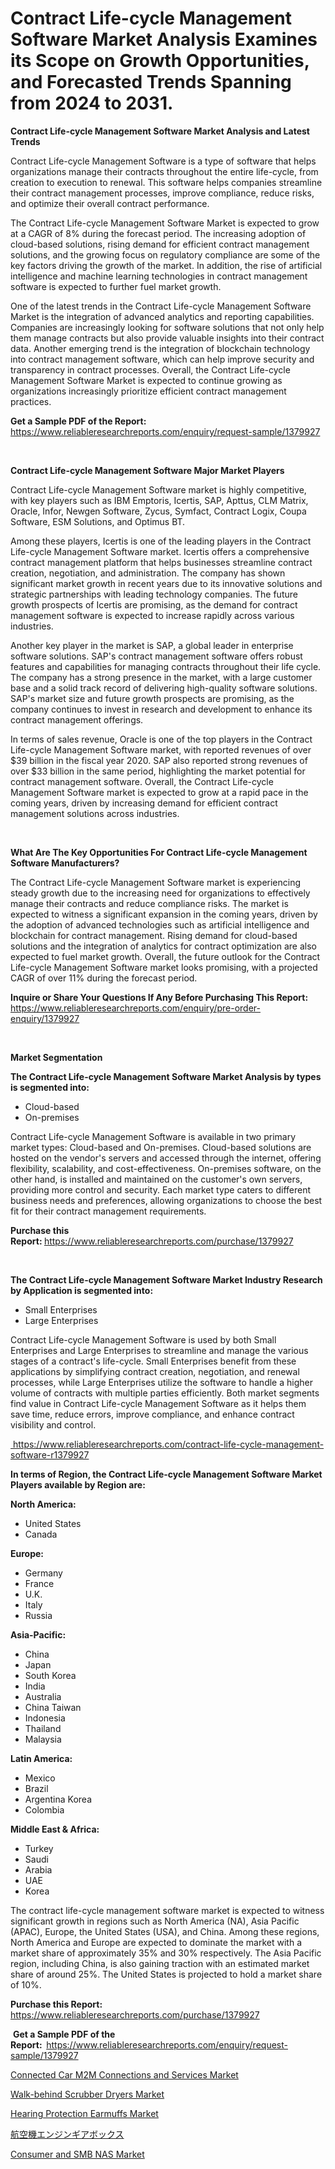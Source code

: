 <p><h1>Contract Life-cycle Management Software Market Analysis Examines its Scope on Growth Opportunities, and Forecasted Trends Spanning from 2024 to 2031.</h1></p><p><strong>Contract Life-cycle Management Software Market Analysis and Latest Trends</strong></p>
<p><p>Contract Life-cycle Management Software is a type of software that helps organizations manage their contracts throughout the entire life-cycle, from creation to execution to renewal. This software helps companies streamline their contract management processes, improve compliance, reduce risks, and optimize their overall contract performance.</p><p>The Contract Life-cycle Management Software Market is expected to grow at a CAGR of 8% during the forecast period. The increasing adoption of cloud-based solutions, rising demand for efficient contract management solutions, and the growing focus on regulatory compliance are some of the key factors driving the growth of the market. In addition, the rise of artificial intelligence and machine learning technologies in contract management software is expected to further fuel market growth.</p><p>One of the latest trends in the Contract Life-cycle Management Software Market is the integration of advanced analytics and reporting capabilities. Companies are increasingly looking for software solutions that not only help them manage contracts but also provide valuable insights into their contract data. Another emerging trend is the integration of blockchain technology into contract management software, which can help improve security and transparency in contract processes. Overall, the Contract Life-cycle Management Software Market is expected to continue growing as organizations increasingly prioritize efficient contract management practices.</p></p>
<p><strong>Get a Sample PDF of the Report:&nbsp;</strong> <a href="https://www.reliableresearchreports.com/enquiry/request-sample/1379927">https://www.reliableresearchreports.com/enquiry/request-sample/1379927</a></p>
<p>&nbsp;</p>
<p><strong>Contract Life-cycle Management Software Major Market Players</strong></p>
<p><p>Contract Life-cycle Management Software market is highly competitive, with key players such as IBM Emptoris, Icertis, SAP, Apttus, CLM Matrix, Oracle, Infor, Newgen Software, Zycus, Symfact, Contract Logix, Coupa Software, ESM Solutions, and Optimus BT. </p><p>Among these players, Icertis is one of the leading players in the Contract Life-cycle Management Software market. Icertis offers a comprehensive contract management platform that helps businesses streamline contract creation, negotiation, and administration. The company has shown significant market growth in recent years due to its innovative solutions and strategic partnerships with leading technology companies. The future growth prospects of Icertis are promising, as the demand for contract management software is expected to increase rapidly across various industries.</p><p>Another key player in the market is SAP, a global leader in enterprise software solutions. SAP's contract management software offers robust features and capabilities for managing contracts throughout their life cycle. The company has a strong presence in the market, with a large customer base and a solid track record of delivering high-quality software solutions. SAP's market size and future growth prospects are promising, as the company continues to invest in research and development to enhance its contract management offerings.</p><p>In terms of sales revenue, Oracle is one of the top players in the Contract Life-cycle Management Software market, with reported revenues of over $39 billion in the fiscal year 2020. SAP also reported strong revenues of over $33 billion in the same period, highlighting the market potential for contract management software. Overall, the Contract Life-cycle Management Software market is expected to grow at a rapid pace in the coming years, driven by increasing demand for efficient contract management solutions across industries.</p></p>
<p>&nbsp;</p>
<p><strong>What Are The Key Opportunities For Contract Life-cycle Management Software Manufacturers?</strong></p>
<p><p>The Contract Life-cycle Management Software market is experiencing steady growth due to the increasing need for organizations to effectively manage their contracts and reduce compliance risks. The market is expected to witness a significant expansion in the coming years, driven by the adoption of advanced technologies such as artificial intelligence and blockchain for contract management. Rising demand for cloud-based solutions and the integration of analytics for contract optimization are also expected to fuel market growth. Overall, the future outlook for the Contract Life-cycle Management Software market looks promising, with a projected CAGR of over 11% during the forecast period.</p></p>
<p><strong>Inquire or Share Your Questions If Any Before Purchasing This Report:</strong> <a href="https://www.reliableresearchreports.com/enquiry/pre-order-enquiry/1379927">https://www.reliableresearchreports.com/enquiry/pre-order-enquiry/1379927</a></p>
<p>&nbsp;</p>
<p><strong>Market Segmentation</strong></p>
<p><strong>The Contract Life-cycle Management Software Market Analysis by types is segmented into:</strong></p>
<p><ul><li>Cloud-based</li><li>On-premises</li></ul></p>
<p><p>Contract Life-cycle Management Software is available in two primary market types: Cloud-based and On-premises. Cloud-based solutions are hosted on the vendor's servers and accessed through the internet, offering flexibility, scalability, and cost-effectiveness. On-premises software, on the other hand, is installed and maintained on the customer's own servers, providing more control and security. Each market type caters to different business needs and preferences, allowing organizations to choose the best fit for their contract management requirements.</p></p>
<p><strong>Purchase this Report:&nbsp;</strong><a href="https://www.reliableresearchreports.com/purchase/1379927">https://www.reliableresearchreports.com/purchase/1379927</a></p>
<p>&nbsp;</p>
<p><strong>The Contract Life-cycle Management Software Market Industry Research by Application is segmented into:</strong></p>
<p><ul><li>Small Enterprises</li><li>Large Enterprises</li></ul></p>
<p><p>Contract Life-cycle Management Software is used by both Small Enterprises and Large Enterprises to streamline and manage the various stages of a contract's life-cycle. Small Enterprises benefit from these applications by simplifying contract creation, negotiation, and renewal processes, while Large Enterprises utilize the software to handle a higher volume of contracts with multiple parties efficiently. Both market segments find value in Contract Life-cycle Management Software as it helps them save time, reduce errors, improve compliance, and enhance contract visibility and control.</p></p>
<p><a href="https://www.reliableresearchreports.com/contract-life-cycle-management-software-r1379927">&nbsp;https://www.reliableresearchreports.com/contract-life-cycle-management-software-r1379927</a></p>
<p><strong>In terms of Region, the Contract Life-cycle Management Software Market Players available by Region are:</strong></p>
<p>
    <p> <strong> North America: </strong>
        <ul>
            <li>United States</li>
            <li>Canada</li>
        </ul>
        </p> 
    <p> <strong> Europe: </strong>
        <ul>
            <li>Germany</li>
            <li>France</li>
            <li>U.K.</li>
            <li>Italy</li>
            <li>Russia</li>
        </ul>
        </p> 
    <p> <strong> Asia-Pacific: </strong>
        <ul>
            <li>China</li>
            <li>Japan</li>
            <li>South Korea</li>
            <li>India</li>
            <li>Australia</li>
            <li>China Taiwan</li>
            <li>Indonesia</li>
            <li>Thailand</li>
            <li>Malaysia</li>
        </ul>
        </p> 
    <p> <strong> Latin America: </strong>
        <ul>
            <li>Mexico</li>
            <li>Brazil</li>
            <li>Argentina Korea</li>
            <li>Colombia</li>
        </ul>
        </p> 
    <p> <strong> Middle East & Africa: </strong>
        <ul>
            <li>Turkey</li>
            <li>Saudi</li>
            <li>Arabia</li>
            <li>UAE</li>
            <li>Korea</li>
        </ul>
    </p>
    </p>
<p><p>The contract life-cycle management software market is expected to witness significant growth in regions such as North America (NA), Asia Pacific (APAC), Europe, the United States (USA), and China. Among these regions, North America and Europe are expected to dominate the market with a market share of approximately 35% and 30% respectively. The Asia Pacific region, including China, is also gaining traction with an estimated market share of around 25%. The United States is projected to hold a market share of 10%.</p></p>
<p><strong>Purchase this Report: </strong><a href="https://www.reliableresearchreports.com/purchase/1379927">https://www.reliableresearchreports.com/purchase/1379927</a></p>
<p>&nbsp;<strong>Get a Sample PDF of the Report:&nbsp;&nbsp;</strong><a href="https://www.reliableresearchreports.com/enquiry/request-sample/1379927">https://www.reliableresearchreports.com/enquiry/request-sample/1379927</a></p>
<p><strong></strong></p>
<p><p><a href="https://github.com/castoriffic/Market-Research-Report-List-4/blob/main/connected-car-m2m-connections-and-services-market.md">Connected Car M2M Connections and Services Market</a></p><p><a href="https://www.linkedin.com/pulse/walk-behind-scrubber-dryers-market-dynamics-2024-2031-also-its-mgmde">Walk-behind Scrubber Dryers Market</a></p><p><a href="https://issuu.com/reportprime-2/docs/hearing-protection-earmuffs-market-size-2030.pptx">Hearing Protection Earmuffs Market</a></p><p><a href="https://github.com/hilmi-2a/Market-Research-Report-List-1/blob/main/458864961636.md">航空機エンジンギアボックス</a></p><p><a href="https://github.com/yoshih12/Market-Research-Report-List-3/blob/main/consumer-and-smb-nas-market.md">Consumer and SMB NAS Market</a></p></p>